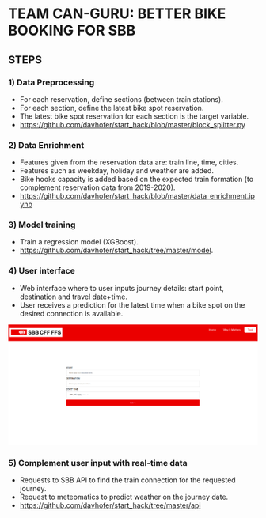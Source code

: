 #  TEAM CAN-GURU: BETTER BIKE BOOKING FOR SBB

## STEPS

### 1) Data Preprocessing

* For each reservation, define sections (between train stations).
* For each section, define the latest bike spot reservation.
* The latest bike spot reservation for each section is the target variable.
* https://github.com/davhofer/start_hack/blob/master/block_splitter.py

### 2) Data Enrichment

* Features given from the reservation data are: train line, time, cities.
* Features such as weekday, holiday and weather are added.
* Bike hooks capacity is added based on the expected train formation (to complement reservation data from 2019-2020).
* https://github.com/davhofer/start_hack/blob/master/data_enrichment.ipynb

### 3) Model training

* Train a regression model (XGBoost).
* https://github.com/davhofer/start_hack/tree/master/model.

### 4) User interface

* Web interface where to user inputs journey details: start point, destination and travel date+time.
* User receives a prediction for the latest time when a bike spot on the desired connection is available.

![Alt text](/website.png?raw=true "Optional Title")

### 5) Complement user input with real-time data
* Requests to SBB API to find the train connection for the requested journey.
* Request to meteomatics to predict weather on the journey date. 
* https://github.com/davhofer/start_hack/tree/master/api



